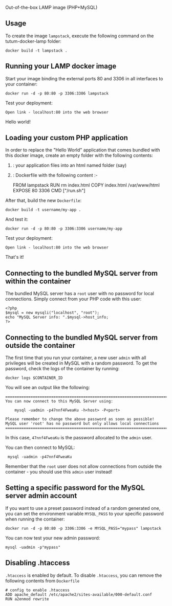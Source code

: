 Out-of-the-box LAMP image (PHP+MySQL)


Usage
-----

To create the image `lampstack`, execute the following command on the tutum-docker-lamp folder:

	docker build -t lampstack .


Running your LAMP docker image
------------------------------

Start your image binding the external ports 80 and 3306 in all interfaces to your container:

	docker run -d -p 80:80 -p 3306:3306 lampstack

Test your deployment:

	Open link - localhost:80 into the web browser

Hello world!


Loading your custom PHP application
-----------------------------------

In order to replace the "Hello World" application that comes bundled with this docker image,
create an empty folder with the following contents:
1. : your application files into an html named folder (say)
2. : Dockerfile with the following content :-

	FROM lampstack
	RUN rm index.html
	COPY index.html /var/www/html
	EXPOSE 80 3306
	CMD ["/run.sh"]

After that, build the new `Dockerfile`:

	docker build -t username/my-app .

And test it:

	docker run -d -p 80:80 -p 3306:3306 username/my-app

Test your deployment:

	Open link - localhost:80 into the web browser

That's it!


Connecting to the bundled MySQL server from within the container
----------------------------------------------------------------

The bundled MySQL server has a `root` user with no password for local connections.
Simply connect from your PHP code with this user:

	<?php
	$mysql = new mysqli("localhost", "root");
	echo "MySQL Server info: ".$mysql->host_info;
	?>


Connecting to the bundled MySQL server from outside the container
-----------------------------------------------------------------

The first time that you run your container, a new user `admin` with all privileges
will be created in MySQL with a random password. To get the password, check the logs
of the container by running:

	docker logs $CONTAINER_ID

You will see an output like the following:

	========================================================================
	You can now connect to this MySQL Server using:

	    mysql -uadmin -p47nnf4FweaKu -h<host> -P<port>

	Please remember to change the above password as soon as possible!
	MySQL user 'root' has no password but only allows local connections
	========================================================================

In this case, `47nnf4FweaKu` is the password allocated to the `admin` user.

You can then connect to MySQL:

	 mysql -uadmin -p47nnf4FweaKu

Remember that the `root` user does not allow connections from outside the container -
you should use this `admin` user instead!


Setting a specific password for the MySQL server admin account
--------------------------------------------------------------

If you want to use a preset password instead of a random generated one, you can
set the environment variable `MYSQL_PASS` to your specific password when running the container:

	docker run -d -p 80:80 -p 3306:3306 -e MYSQL_PASS="mypass" lampstack

You can now test your new admin password:

	mysql -uadmin -p"mypass"


Disabling .htaccess
--------------------

`.htaccess` is enabled by default. To disable `.htaccess`, you can remove the following contents from `Dockerfile`

	# config to enable .htaccess
    ADD apache_default /etc/apache2/sites-available/000-default.conf
    RUN a2enmod rewrite

